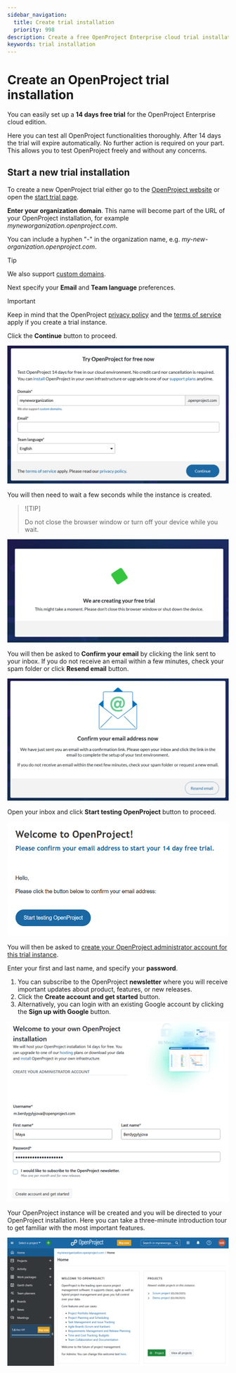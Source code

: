 ```yaml
---
sidebar_navigation:
  title: Create trial installation
  priority: 998
description: Create a free OpenProject Enterprise cloud trial installation.
keywords: trial installation
---
```


# Create an OpenProject trial installation

You can easily set up a **14 days free trial** for the OpenProject Enterprise cloud edition.

Here you can test all OpenProject functionalities thoroughly. After 14 days the trial will expire automatically. No further action is required on your part. This allows you to test OpenProject freely and without any concerns.

## Start a new trial installation

To create a new OpenProject trial either go to the [OpenProject website](https://www.openproject.org/) or open the [start trial page](https://start.openproject.com).

**Enter your organization domain**. This name will become part of the URL of your OpenProject installation, for example *myneworganization.openproject.com*.

You can include a hyphen "-" in the organization name, e.g. *my-new-organization.openproject.com*. 

> [!TIP]
>
> We also support [custom domains](../enterprise-cloud-faq/#can-i-get-a-custom-domain-name-instead-of-exampleopenprojectcom). 

Next specify your **Email** and **Team language** preferences. 

> [!IMPORTANT]
>
> Keep in mind that the OpenProject [privacy policy](https://www.openproject.org/legal/privacy/) and the [terms of service](https://www.openproject.org/legal/terms-of-service/) apply if you create a trial instance.

Click the **Continue** button to proceed.

![Start page to create a free Enterprise cloud trial instance with OpenProject](openproject_enterprise_guide_create_trial_start_page.png)

You will then need to wait a few seconds while the instance is created. 

> ![TIP]
>
> Do not close the browser window or turn off your device while you wait. 

![Screen showing a free trial instance for OpenProject cloud edition being created](openproject_enterprise_guide_create_trial_creating_process.png)

You will then be asked to **Confirm your email** by clicking the link sent to your inbox. If you do not receive an email within a few minutes, check your spam folder or click **Resend email** button.

![Confirm your email address for the OpenProject cloud trial instance creation](openproject_enterprise_guide_create_trial_confirm_email_message.png)

Open your inbox and click **Start testing OpenProject** button to proceed.

![Confirmation email to start the free 14 day trial of OpenProject test instance](openproject_enterprise_guide_create_trial_confirmation_email.png)



 You will then be asked to [create your OpenProject administrator account for this trial instance](../../../getting-started/sign-in-registration/#create-a-new-account).

Enter your first and last name, and specify your **password**.

1. You can subscribe to the OpenProject **newsletter** where you will receive important updates about product, features, or new releases.
2. Click the **Create account and get started** button.
3. Alternatively, you can login with an existing Google account by clicking the **Sign up with Google** button.

![Enterprise cloud edition trial](openproject_enterprise_guide_create_trial_create_account.png)

Your OpenProject instance will be created and you will be directed to your OpenProject installation. Here you can take a three-minute introduction tour to get  familiar with the most important features. 

![Homepage of the newly created OpenProject Enterprise cloud trial instance](openproject_enterprise_guide_create_trial_instance_created_homepage.png)
